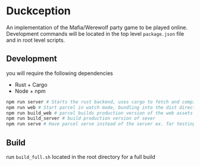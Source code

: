 # Duckception

An implementation of the Mafia/Werewolf party game to be played online. Development commands will be located in the top level ```package.json``` file and in root level scripts.

## Development

you will require the following dependencies
- Rust + Cargo
- Node + npm

```bash 
npm run server # Starts the rust backend, uses cargo to fetch and compile directories
npm run web # Start parcel in watch mode, bundling into the dist directory
npm run build_web # parcel builds production version of the web assets
npm run build_server # build production version of sever
npm run serve # Have parcel serve instead of the server ex. for testing css quickly
```

## Build

run ```build_full.sh``` located in the root directory for a full build


